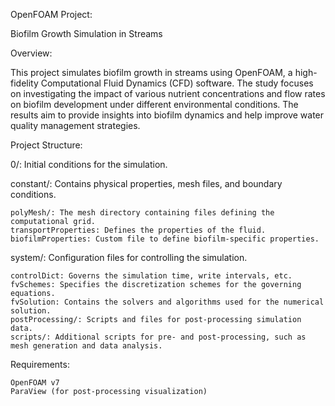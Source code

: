 OpenFOAM Project: 

Biofilm Growth Simulation in Streams

Overview:
    
This project simulates biofilm growth in streams using OpenFOAM, a high-fidelity Computational Fluid Dynamics (CFD) software. The study focuses on investigating the impact of various nutrient concentrations and flow rates on biofilm development under different environmental conditions. The results aim to provide insights into biofilm dynamics and help improve water quality management strategies.

Project Structure:

  0/: Initial conditions for the simulation.
  
  constant/: Contains physical properties, mesh files, and boundary conditions.
  
    polyMesh/: The mesh directory containing files defining the computational grid.
    transportProperties: Defines the properties of the fluid.
    biofilmProperties: Custom file to define biofilm-specific properties.
  system/: Configuration files for controlling the simulation.
  
    controlDict: Governs the simulation time, write intervals, etc.
    fvSchemes: Specifies the discretization schemes for the governing equations.
    fvSolution: Contains the solvers and algorithms used for the numerical solution.
    postProcessing/: Scripts and files for post-processing simulation data.
    scripts/: Additional scripts for pre- and post-processing, such as mesh generation and data analysis.
Requirements:

    OpenFOAM v7
    ParaView (for post-processing visualization)
